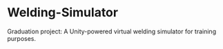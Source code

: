 # Welding-Simulator
Graduation project: A Unity-powered virtual welding simulator for training purposes.
